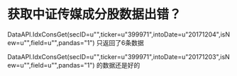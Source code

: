 # 获取中证传媒成分股数据出错？

DataAPI.IdxConsGet(secID=u"",ticker=u"399971",intoDate=u"20171204",isNew=u"",field=u"",pandas="1")
只返回了6条数据

DataAPI.IdxConsGet(secID=u"",ticker=u"399971",intoDate=u"20171203",isNew=u"",field=u"",pandas="1")
的数据还是好的